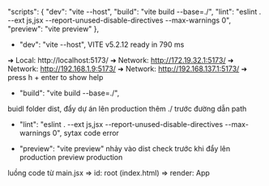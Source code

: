 "scripts": {
"dev": "vite --host",
"build": "vite build --base=./",
"lint": "eslint . --ext js,jsx --report-unused-disable-directives --max-warnings 0",
"preview": "vite preview"
},

- "dev": "vite --host",
  VITE v5.2.12 ready in 790 ms

➜ Local: http://localhost:5173/
➜ Network: http://172.19.32.1:5173/
➜ Network: http://192.168.1.9:5173/
➜ Network: http://192.168.137.1:5173/
➜ press h + enter to show help

- "build": "vite build --base=./",

buidl folder dist, đẩy dự án lên production
thêm ./ trước đường dẫn path

- "lint": "eslint . --ext js,jsx --report-unused-disable-directives --max-warnings 0",
  sytax code error

- "preview": "vite preview"
  nhảy vào dist check trước khi đẩy lên production
  preview production

luồng code từ main.jsx => id: root (index.html) => render: App
